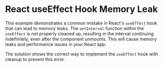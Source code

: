# React useEffect Hook Memory Leak

This example demonstrates a common mistake in React's `useEffect` hook that can lead to memory leaks.  The `setInterval` function within the `useEffect` is not properly cleaned up, resulting in the interval continuing indefinitely, even after the component unmounts. This will cause memory leaks and performance issues in your React app.

The solution shows the correct way to implement the `useEffect` hook with cleanup to prevent this error.